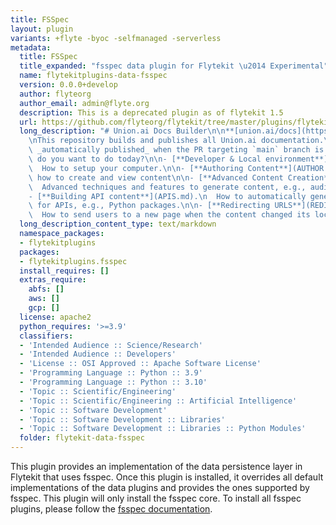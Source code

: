 ```yaml
---
title: FSSpec
layout: plugin
variants: +flyte -byoc -selfmanaged -serverless
metadata:
  title: FSSpec
  title_expanded: "fsspec data plugin for Flytekit \u2014 Experimental"
  name: flytekitplugins-data-fsspec
  version: 0.0.0+develop
  author: flyteorg
  author_email: admin@flyte.org
  description: This is a deprecated plugin as of flytekit 1.5
  url: https://github.com/flyteorg/flytekit/tree/master/plugins/flytekit-data-fsspec
  long_description: "# Union.ai Docs Builder\n\n**[union.ai/docs](https://union.ai/docs)**\n\
    \nThis repository builds and publishes all Union.ai documentation.\n\nThe site is\
    \ _automatically published_ when the PR targeting `main` branch is merged.\n\nWhat\
    \ do you want to do today?\n\n- [**Developer & Local environment**](DEVELOPER.md).\n\
    \  How to setup your computer.\n\n- [**Authoring Content**](AUTHOR.md).\n  101 of\
    \ how to create and view content\n\n- [**Advanced Content Creation**](SHORTCODES.md).\n\
    \  Advanced techniques and features to generate content, e.g., audio player.\n\n\
    - [**Building API content**](APIS.md).\n  How to automatically generate content\
    \ for APIs, e.g., Python packages.\n\n- [**Redirecting URLS**](REDIRECTS.md).\n\
    \  How to send users to a new page when the content changed its location."
  long_description_content_type: text/markdown
  namespace_packages:
  - flytekitplugins
  packages:
  - flytekitplugins.fsspec
  install_requires: []
  extras_require:
    abfs: []
    aws: []
    gcp: []
  license: apache2
  python_requires: '>=3.9'
  classifiers:
  - 'Intended Audience :: Science/Research'
  - 'Intended Audience :: Developers'
  - 'License :: OSI Approved :: Apache Software License'
  - 'Programming Language :: Python :: 3.9'
  - 'Programming Language :: Python :: 3.10'
  - 'Topic :: Scientific/Engineering'
  - 'Topic :: Scientific/Engineering :: Artificial Intelligence'
  - 'Topic :: Software Development'
  - 'Topic :: Software Development :: Libraries'
  - 'Topic :: Software Development :: Libraries :: Python Modules'
  folder: flytekit-data-fsspec
---
```



This plugin provides an implementation of the data persistence layer in Flytekit that uses fsspec. Once this plugin
is installed, it overrides all default implementations of the data plugins and provides the ones supported by fsspec. This plugin
will only install the fsspec core. To install all fsspec plugins, please follow the [fsspec documentation](https://filesystem-spec.readthedocs.io/en/latest/).

